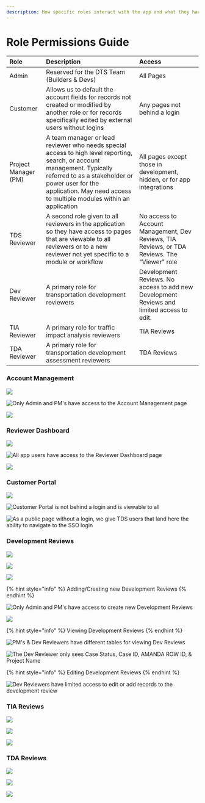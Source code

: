 ```yaml
---
description: How specific roles interact with the app and what they have access to
---
```


# Role Permissions Guide

| Role | Description | Access |
| :--- | :--- | :--- |
| Admin | Reserved for the DTS Team \(Builders & Devs\) | All Pages |
| Customer | Allows us to default the account fields for records not created or modified by another role or for records specifically edited by external users without logins | Any pages not behind a login |
| Project Manager \(PM\) | A team manager or lead reviewer who needs special access to high level reporting, search, or account management. Typically referred to as a stakeholder or power user for the application. May need access to multiple modules within an application | All pages except those in development, hidden, or for app integrations |
| TDS Reviewer | A second role given to all reviewers in the application so they have access to pages that are viewable to all reviewers or to a new reviewer not yet specific to a module or workflow | No access to Account Management, Dev Reviews, TIA Reviews, or TDA Reviews. The "Viewer" role |
| Dev Reviewer | A primary role for transportation development reviewers | Development Reviews. No access to add new Development Reviews and limited access to edit. |
| TIA Reviewer | A primary role for traffic impact analysis reviewers | TIA Reviews |
| TDA Reviewer | A primary role for transportation development assessment reviewers | TDA Reviews |

### Account Management

![](../.gitbook/assets/image%20%28243%29.png)

![Only Admin and PM&apos;s have access to the Account Management page](../.gitbook/assets/image%20%28264%29.png)

![](../.gitbook/assets/image%20%28215%29.png)

### Reviewer Dashboard

![](../.gitbook/assets/image%20%28227%29.png)

![All app users have access to the Reviewer Dashboard page](../.gitbook/assets/image%20%28218%29.png)

![](../.gitbook/assets/image%20%28206%29.png)

### Customer Portal

![](../.gitbook/assets/image%20%28222%29.png)

![Customer Portal is not behind a login and is viewable to all](../.gitbook/assets/image%20%28231%29.png)

![As a public page without a login, we give TDS users that land here the ability to navigate to the SSO login](../.gitbook/assets/image%20%28240%29.png)

### Development Reviews

![](../.gitbook/assets/image%20%28253%29.png)

![](../.gitbook/assets/image%20%28233%29.png)

![](../.gitbook/assets/image%20%28256%29.png)

{% hint style="info" %}
Adding/Creating new Development Reviews
{% endhint %}

![Only Admin and PM&apos;s have access to create new Development Reviews](../.gitbook/assets/image%20%28252%29.png)

![](../.gitbook/assets/image%20%28254%29.png)

{% hint style="info" %}
Viewing Development Reviews
{% endhint %}

![PM&apos;s &amp; Dev Reviewers have different tables for viewing Dev Reviews](../.gitbook/assets/image%20%28216%29.png)

![The Dev Reviewer only sees Case Status, Case ID, AMANDA ROW ID, &amp; Project Name](../.gitbook/assets/image%20%28268%29.png)

{% hint style="info" %}
Editing Development Reviews
{% endhint %}

![Dev Reviewers have limited access to edit or add records to the development review](../.gitbook/assets/image%20%28212%29.png)

### TIA Reviews

![](../.gitbook/assets/image%20%28241%29.png)

![](../.gitbook/assets/image%20%28239%29.png)

![](../.gitbook/assets/image%20%28224%29.png)

### TDA Reviews

![](../.gitbook/assets/image%20%28221%29.png)

![](../.gitbook/assets/image%20%28230%29.png)

![](../.gitbook/assets/image%20%28263%29.png)


